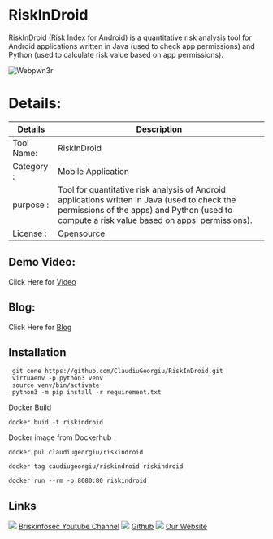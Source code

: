 RiskInDroid
============
RiskInDroid (Risk Index for Android) is a quantitative risk analysis tool for Android applications written in Java (used to check app permissions) and Python (used to calculate risk value based on app permissions). 


![Webpwn3r](https://briskinfosec.com//assets/tooloftheday/Copy_of_Copy_of2.jpg)

Details:
============
|  Details | Description   |
| ------------ | ------------ |
|Tool Name:| RiskInDroid |
|Category :| Mobile Application|
|purpose  :| Tool for quantitative risk analysis of Android applications written in Java (used to check the permissions of the apps) and Python (used to compute a risk value based on apps' permissions).  |
|License :| Opensource

Demo Video:
-----------------
Click Here for [Video](https://www.youtube.com/watch?v=a1Ku5hOqrFY "Video")

Blog: 
--------------
Click Here for [Blog](https://briskinfosec.com/tooloftheday/toolofthedaydetail/RiskInDroid "Blog")

Installation
----------------


     git cone https://github.com/ClaudiuGeorgiu/RiskInDroid.git
     virtuaenv -p python3 venv
     source venv/bin/activate
     python3 -m pip install -r requirement.txt
     
Docker Build

    docker buid -t riskindroid

Docker image from Dockerhub

    docker pul claudiugeorgiu/riskindroid

    docker tag caudiugeorgiu/riskindroid riskindroid

    docker run --rm -p 8080:80 riskindroid
     
     



Links
----------------
![ ](https://img.icons8.com/color/15/000000/youtube-play.png) [Briskinfosec Youtube Channel](https://www.youtube.com/channel/UCcPmqqYETcO_7-6p_uUsF1w "Briskinfosec Youtube Channel")
 ![ ](https://img.icons8.com/glyph-neue/15/000000/github.png) [Github](https://github.com/briskinfosec "Github") 
![ ](https://img.icons8.com/ios/15/000000/internet--v2.png) [Our Website](https://www.briskinfosec.com/ "Our Website")
